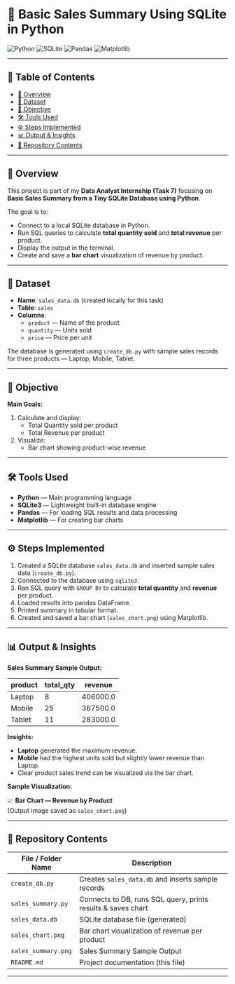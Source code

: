 # 🛒 Basic Sales Summary Using SQLite in Python

![Python](https://img.shields.io/badge/Python-3.x-blue?style=for-the-badge&logo=python&logoColor=yellow)
![SQLite](https://img.shields.io/badge/SQLite-003B57?style=for-the-badge&logo=sqlite&logoColor=white)
![Pandas](https://img.shields.io/badge/Pandas-150458?style=for-the-badge&logo=pandas&logoColor=white)
![Matplotlib](https://img.shields.io/badge/Matplotlib-4062BB?style=for-the-badge)

---

## 📑 Table of Contents

- [📌 Overview](#-overview)
- [📂 Dataset](#-dataset)
- [🎯 Objective](#-objective)
- [🛠 Tools Used](#-tools-used)
- [⚙️ Steps Implemented](#️-steps-implemented)
- [📊 Output & Insights](#-output--insights)
- [📁 Repository Contents](#-repository-contents)

---

## 📌 Overview

This project is part of my **Data Analyst Internship (Task 7)** focusing on **Basic Sales Summary from a Tiny SQLite Database using Python**.

The goal is to:

- Connect to a local SQLite database in Python.
- Run SQL queries to calculate **total quantity sold** and **total revenue** per product.
- Display the output in the terminal.
- Create and save a **bar chart** visualization of revenue by product.

---

## 📂 Dataset

- **Name**: `sales_data.db` (created locally for this task)
- **Table**: `sales`
- **Columns**:
  - `product` — Name of the product
  - `quantity` — Units sold
  - `price` — Price per unit

The database is generated using `create_db.py` with sample sales records for three products — Laptop, Mobile, Tablet.

---

## 🎯 Objective

**Main Goals:**

1. Calculate and display:
   - Total Quantity sold per product
   - Total Revenue per product
2. Visualize:
   - Bar chart showing product-wise revenue

---

## 🛠 Tools Used

- **Python** — Main programming language
- **SQLite3** — Lightweight built-in database engine
- **Pandas** — For loading SQL results and data processing
- **Matplotlib** — For creating bar charts

---

## ⚙️ Steps Implemented

1. Created a SQLite database `sales_data.db` and inserted sample sales data (`create_db.py`).
2. Connected to the database using `sqlite3`.
3. Ran SQL query with `GROUP BY` to calculate **total quantity** and **revenue** per product.
4. Loaded results into pandas DataFrame.
5. Printed summary in tabular format.
6. Created and saved a bar chart (`sales_chart.png`) using Matplotlib.

---

## 📊 Output & Insights

**Sales Summary Sample Output:**

| product | total_qty | revenue  |
| ------- | --------- | -------- |
| Laptop  | 8         | 406000.0 |
| Mobile  | 25        | 367500.0 |
| Tablet  | 11        | 283000.0 |

**Insights:**

- **Laptop** generated the maximum revenue.
- **Mobile** had the highest units sold but slightly lower revenue than Laptop.
- Clear product sales trend can be visualized via the bar chart.

**Sample Visualization:**

📈 **Bar Chart — Revenue by Product**  
(Output image saved as `sales_chart.png`)

---

## 📁 Repository Contents

| File / Folder Name  | Description                                                  |
| ------------------- | ------------------------------------------------------------ |
| `create_db.py`      | Creates `sales_data.db` and inserts sample records           |
| `sales_summary.py`  | Connects to DB, runs SQL query, prints results & saves chart |
| `sales_data.db`     | SQLite database file (generated)                             |
| `sales_chart.png`   | Bar chart visualization of revenue per product               |
| `sales_summary.png` | Sales Summary Sample Output                                  |
| `README.md`         | Project documentation (this file)                            |

---
